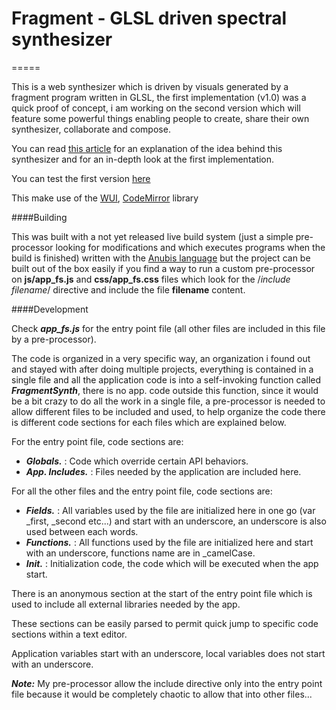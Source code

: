 # Fragment - GLSL driven spectral synthesizer
=====

This is a web synthesizer which is driven by visuals generated by a fragment program written in GLSL, the first implementation (v1.0) was a quick proof of concept, i am working on the second version which will feature some powerful things enabling people to create, share their own synthesizer, collaborate and compose.

You can read [this article](http://www.garzul.tonsite.biz/wordpress/2016/07/23/fragment-synthesizer-glsl-powered-html5-spectral-synthesizer/) for an explanation of the idea behind this synthesizer and for an in-depth look at the first implementation.

You can test the first version [here](https://grz0zrg.github.io/fs/)

This make use of the [WUI](https://github.com/grz0zrg/wui), [CodeMirror](https://codemirror.net/) library

####Building

This was built with a not yet released live build system (just a simple pre-processor looking for modifications and which executes programs when the build is finished) written with the [Anubis language](https://fr.wikipedia.org/wiki/Anubis_(langage)) but the project can be built out of the box easily if you find a way to run a custom pre-processor on **js/app_fs.js** and **css/app_fs.css** files which look for the /*include filename*/ directive and include the file **filename** content.

####Development

Check ***app_fs.js*** for the entry point file (all other files are included in this file by a pre-processor).

The code is organized in a very specific way, an organization i found out and stayed with after doing multiple projects, everything is contained in a single file and all the application code is into a self-invoking function called ***FragmentSynth***, there is no app. code outside this function, since it would be a bit crazy to do all the work in a single file, a pre-processor is needed to allow different files to be included and used, to help organize the code there is different code sections for each files which are explained below.

For the entry point file, code sections are:

* ***Globals.*** : Code which override certain API behaviors.
* ***App. Includes.*** : Files needed by the application are included here.

For all the other files and the entry point file, code sections are:

* ***Fields.*** : All variables used by the file are initialized here in one go (var _first, _second etc...) and start with an underscore, an underscore is also used between each words.
* ***Functions.*** : All functions used by the file are initialized here and start with an underscore, functions name are in _camelCase.
* ***Init.*** : Initialization code, the code which will be executed when the app start.

There is an anonymous section at the start of the entry point file which is used to include all external libraries needed by the app.

These sections can be easily parsed to permit quick jump to specific code sections within a text editor.

Application variables start with an underscore, local variables does not start with an underscore.

***Note:*** My pre-processor allow the include directive only into the entry point file because it would be completely chaotic to allow that into other files...